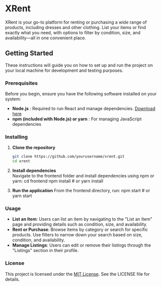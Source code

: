 # XRent
XRent is your go-to platform for renting or purchasing a wide range of products, including dresses and other clothing. List your items or find exactly what you need, with options to filter by condition, size, and availability—all in one convenient place.

## Getting Started
These instructions will guide you on how to set up and run the project on your local machine for development and testing purposes.

### Prerequisites
  Before you begin, ensure you have the following software installed on your system:
 - **Node.js** : Required to run React and manage dependencies. [Download here](https://nodejs.org/)
 - **npm (included with Node.js) or yarn** : For managing JavaScript dependencies


### Installing

1. **Clone the repository**  
   ```bash
   git clone https://github.com/yourusername/xrent.git
   cd xrent

2. **Install dependencies**  
Navigate to the frontend folder and install dependencies using npm or yarn:
cd frontend
npm install  # or yarn install

5. **Run the application** 
From the frontend directory, run:
npm start  # or yarn start

### Usage

- **List an Item**: Users can list an item by navigating to the "List an Item" page and providing details such as condition, size, and availability.
- **Rent or Purchase**: Browse items by category or search for specific products. Use filters to narrow down your search based on size, condition, and availability.
- **Manage Listings**: Users can edit or remove their listings through the "Listings" section in their profile.

### License

This project is licensed under the [MIT License](LICENSE.md). See the LICENSE file for details.
